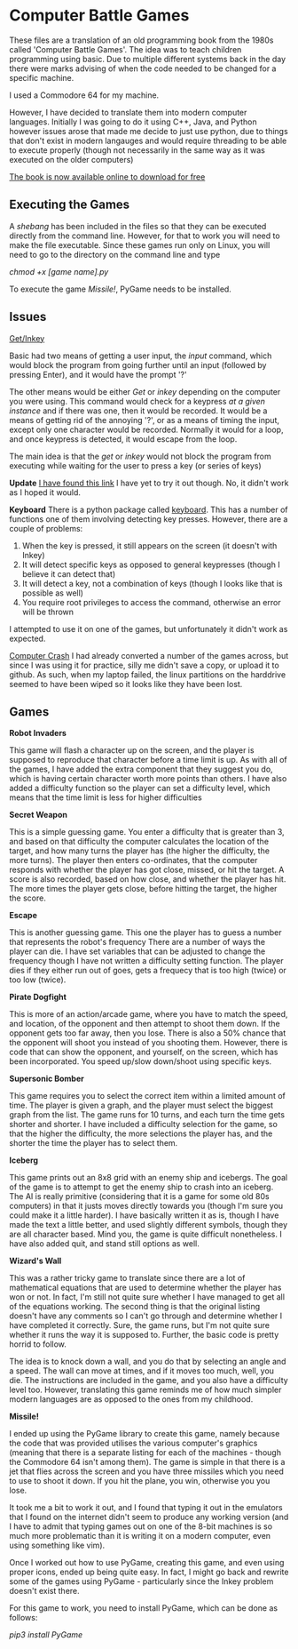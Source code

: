 # Computer Battle Games

These files are a translation of an old programming book from the 1980s
called 'Computer Battle Games'. The idea was to teach children programming
using basic. Due to multiple different systems back in the day there were marks
advising of when the code needed to be changed for a specific machine.

I used a Commodore 64 for my machine.

However, I have decided to translate them into modern computer languages. Initially
I was going to do it using C++, Java, and Python however issues arose that made me
decide to just use python, due to things that don't exist in modern langauges and would
require threading to be able to execute properly (though not necessarily in the same way
as it was executed on the older computers)

[The book is now available online to download for free](https://drive.google.com/file/d/0Bxv0SsvibDMTVUExUjFhTURCSU0/view)

## Executing the Games

A *shebang* has been included in the files so that they can be executed directly from the
command line. However, for that to work you will need to make the file executable. Since these
games run only on Linux, you will need to go to the directory on the command line and type

*chmod +x [game name].py*

To execute the game *Missile!*, PyGame needs to be installed.

## Issues

<ins>Get/Inkey</ins>

Basic had two means of getting a user input, the *input* command, which would block the
program from going further until an input (followed by pressing Enter), and it would 
have the prompt '?'

The other means would be either *Get* or *inkey* depending on the computer you were using. This
command would check for a keypress *at a given instance* and if there was one, then it would be recorded.
It would be a means of getting rid of the annoying '?', or as a means of timing the input, except
only one character would be recorded. Normally it would for a loop, and once keypress is detected, it
would escape from the loop.

The main idea is that the *get* or *inkey* would not block the program from executing while waiting
for the user to press a key (or series of keys)

**Update**
[I have found this link](https://stackoverflow.com/questions/60896414/python-preferably-3-equivalent-to-inkey)
I have yet to try it out though.
No, it didn't work as I hoped it would.

**Keyboard**
There is a python package called [keyboard](https://pypi.org/project/keyboard/). This has a number of functions
one of them involving detecting key presses. However, there are a couple of problems:

1) When the key is pressed, it still appears on the screen (it doesn't with Inkey)
2) It will detect specific keys as opposed to general keypresses (though I believe it can detect that)
3) It will detect a key, not a combination of keys (though I looks like that is possible as well)
4) You require root privileges to access the command, otherwise an error will be thrown

I attempted to use it on one of the games, but unfortunately it didn't work as expected.

<ins>Computer Crash</ins>
I had already converted a number of the games across, but since I was using it for practice, silly me
didn't save a copy, or upload it to github. As such, when my laptop failed, the linux partitions on the
harddrive seemed to have been wiped so it looks like they have been lost.

## Games

**Robot Invaders**

This game will flash a character up on the screen, and the player is supposed to reproduce that character
before a time limit is up. As with all of the games, I have added the extra component that they suggest you
do, which is having certain character worth more points than others. I have also added a difficulty
function so the player can set a difficulty level, which means that the time limit is less for higher
difficulties

**Secret Weapon**

This is a simple guessing game. You enter a difficulty that is greater than 3, and based on that difficulty
the computer calculates the location of the target, and how many turns the player has (the higher the difficulty, the more turns). The player then enters co-ordinates, that the computer responds with whether the
player has got close, missed, or hit the target. A score is also recorded, based on how close, and whether the
player has hit. The more times the player gets close, before hitting the target, the higher the score.

**Escape**

This is another guessing game. This one the player has to guess a number that represents the robot's frequency
There are a number of ways the player can die. I have set variables that can be adjusted to change the
frequency though I have not written a difficulty setting function. The player dies if they either run out of
goes, gets a frequecy that is too high (twice) or too low (twice).

**Pirate Dogfight**

This is more of an action/arcade game, where you have to match the speed, and location, of the opponent
and then attempt to shoot them down. If the opponent gets too far away, then you lose. There is also a 50%
chance that the opponent will shoot you instead of you shooting them. However, there is code that can show
the opponent, and yourself, on the screen, which has been incorporated. You speed up/slow down/shoot using
specific keys.

**Supersonic Bomber**

This game requires you to select the correct item within a limited amount of 
time. The player is given a graph, and the player must select the biggest graph
from the list. The game runs for 10 turns, and each turn the time gets shorter
and shorter. I have included a difficulty selection for the game, so that the
higher the difficulty, the more selections the player has, and the shorter
the time the player has to select them.

**Iceberg**

This game prints out an 8x8 grid with an enemy ship and icebergs. The goal of the game is to attempt to
get the enemy ship to crash into an iceberg. The AI is really primitive (considering that it is a game for
some old 80s computers) in that it justs moves directly towards you (though I'm sure you could make it a
little harder). I have basically written it as is, though I have made the text a little better, and used
slightly different symbols, though they are all character based. Mind you, the game is quite difficult
nonetheless. I have also added quit, and stand still options as well.

**Wizard's Wall**

This was a rather tricky game to translate since there are a lot of mathematical equations that are used to
determine whether the player has won or not. In fact, I'm still not quite sure whether I have managed to get
all of the equations working. The second thing is that the original listing doesn't have any comments so I
can't go through and determine whether I have completed it correctly. Sure, the game runs, but I'm not quite
sure whether it runs the way it is supposed to. Further, the basic code is pretty horrid to follow.

The idea is to knock down a wall, and you do that by selecting an angle and a speed. The wall can move at
times, and if it moves too much, well, you die. The instructions are included in the game, and you also
have a difficulty level too. However, translating this game reminds me of how much simpler modern languages
are as opposed to the ones from my childhood.

**Missile!**

I ended up using the PyGame library to create this game, namely because the code that was provided utilises
the various computer's graphics (meaning that there is a separate listing for each of the machines - though
the Commodore 64 isn't among them). The game is simple in that there is a jet that flies across the screen and
you have three missiles which you need to use to shoot it down. If you hit the plane, you win, otherwise you
you lose.

It took me a bit to work it out, and I found that typing it out in the emulators that I found on the internet
didn't seem to produce any working version (and I have to admit that typing games out on one of the 8-bit
machines is so much more problematic than it is writing it on a modern computer, even using something like
vim).

Once I worked out how to use PyGame, creating this game, and even using proper icons, ended up being quite
easy. In fact, I might go back and rewrite some of the games using PyGame - particularly since the Inkey
problem doesn't exist there.

For this game to work, you need to install PyGame, which can be done as follows:

*pip3 install PyGame*


